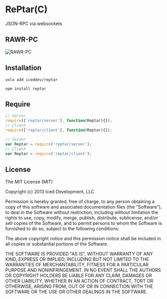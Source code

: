 # RePtar(C)

JSON-RPC via websockets

## RAWR-PC

![RAWR-PC](https://rawgithub.com/phated/badart/master/reptar_rawr.jpg)

## Installation

`volo add iceddev/reptar`

`npm install reptar`

## Require

```javascript
// Server
require(['reptar/server'], function(Reptar){});
// Client
require(['reptar/client'], function(Reptar){});
```

```javascript
// Server
var Reptar = require('reptar/server');
// Client
var Reptar = require('reptar/client');
```

## License

The MIT License (MIT)

Copyright (c) 2013 Iced Development, LLC

Permission is hereby granted, free of charge, to any person obtaining a copy of this software and associated documentation files (the "Software"), to deal in the Software without restriction, including without limitation the rights to use, copy, modify, merge, publish, distribute, sublicense, and/or sell copies of the Software, and to permit persons to whom the Software is furnished to do so, subject to the following conditions:

The above copyright notice and this permission notice shall be included in all copies or substantial portions of the Software.

THE SOFTWARE IS PROVIDED "AS IS", WITHOUT WARRANTY OF ANY KIND, EXPRESS OR IMPLIED, INCLUDING BUT NOT LIMITED TO THE WARRANTIES OF MERCHANTABILITY, FITNESS FOR A PARTICULAR PURPOSE AND NONINFRINGEMENT. IN NO EVENT SHALL THE AUTHORS OR COPYRIGHT HOLDERS BE LIABLE FOR ANY CLAIM, DAMAGES OR OTHER LIABILITY, WHETHER IN AN ACTION OF CONTRACT, TORT OR OTHERWISE, ARISING FROM, OUT OF OR IN CONNECTION WITH THE SOFTWARE OR THE USE OR OTHER DEALINGS IN THE SOFTWARE.